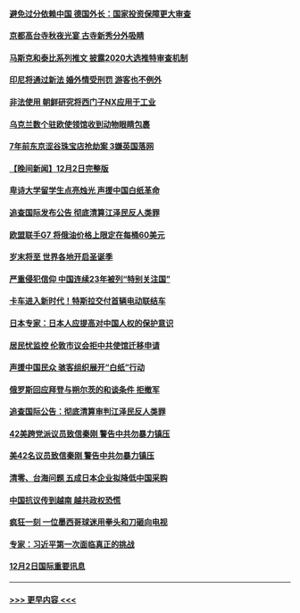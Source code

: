 #### [避免过分依赖中国 德国外长：国家投资保障更大审查](../pages/prog202/a103589958.md?t=12040251) 
#### [京都高台寺秋夜光宴 古寺新秀分外吸睛](../pages/prog202/a103589973.md?t=12040251) 
#### [马斯克和泰比系列推文 披露2020大选推特审查机制](../pages/prog202/a103589962.md?t=12040251) 
#### [印尼将通过新法 婚外情受刑罚 游客也不例外](../pages/prog202/a103589890.md?t=12040251) 
#### [非法使用 朝鲜研究将西门子NX应用于工业](../pages/prog202/a103589883.md?t=12040251) 
#### [乌克兰数个驻欧使领馆收到动物眼睛包裹](../pages/prog202/a103589875.md?t=12040251) 
#### [7年前东京涩谷珠宝店抢劫案 3嫌英国落网](../pages/prog202/a103589800.md?t=12040251) 
#### [【晚间新闻】12月2日完整版](../pages/prog202/a103589672.md?t=12040251) 
#### [卑诗大学留学生点亮烛光 声援中国白纸革命](../pages/prog202/a103589679.md?t=12040251) 
#### [追查国际发布公告 彻底清算江泽民反人类罪](../pages/prog202/a103589675.md?t=12040251) 
#### [欧盟联手G7 将俄油价格上限定在每桶60美元](../pages/prog202/a103589667.md?t=12040251) 
#### [岁末将至 世界各地开启圣诞季](../pages/prog202/a103589549.md?t=12040251) 
#### [严重侵犯信仰 中国连续23年被列“特别关注国”](../pages/prog202/a103589309.md?t=12040251) 
#### [卡车进入新时代！特斯拉交付首辆电动联结车](../pages/prog202/a103589231.md?t=12040251) 
#### [日本专家：日本人应提高对中国人权的保护意识](../pages/prog202/a103589227.md?t=12040251) 
#### [居民忧监控 伦敦市议会拒中共使馆迁移申请](../pages/prog202/a103589225.md?t=12040251) 
#### [声援中国民众 骇客组织展开“白纸”行动](../pages/prog202/a103589221.md?t=12040251) 
#### [俄罗斯回应拜登与朔尔茨的和谈条件 拒撤军](../pages/prog202/a103589262.md?t=12040251) 
#### [追查国际公告：彻底清算审判江泽民反人类罪](../pages/prog202/a103589219.md?t=12040251) 
#### [42美跨党派议员致信秦刚 警告中共勿暴力镇压](../pages/prog202/a103589213.md?t=12040251) 
#### [美42名议员致信秦刚 警告中共勿暴力镇压](../pages/prog202/a103589163.md?t=12040251) 
#### [清零、台海问题 五成日本企业拟降低中国采购](../pages/prog202/a103589149.md?t=12040251) 
#### [中国抗议传到越南 越共政权恐慌](../pages/prog202/a103589056.md?t=12040251) 
#### [疯狂一刻 一位墨西哥球迷用拳头和刀砸向电视](../pages/prog202/a103589040.md?t=12040251) 
#### [专家：习近平第一次面临真正的挑战](../pages/prog202/a103589037.md?t=12040251) 
#### [12月2日国际重要讯息](../pages/prog202/a103589041.md?t=12040251) 

----
#### [ >>> 更早内容 <<< ](../indexes/prog202-earlier.md)
